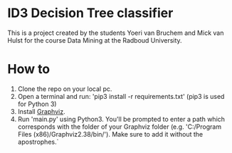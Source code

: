 # ID3 Decision Tree classifier
This is a project created by the students Yoeri van Bruchem and Mick van Hulst for the course Data Mining at the Radboud University.


# How to
1. Clone the repo on your local pc.
2. Open a terminal and run: 'pip3 install -r requirements.txt' (pip3 is used for Python 3)
3. Install [Graphviz](https://graphviz.gitlab.io/download/).
4. Run 'main.py' using Python3. You'll be prompted to enter a path which corresponds with the folder of your Graphviz folder (e.g. 'C:/Program Files (x86)/Graphviz2.38/bin/'). Make sure to add it without
the apostrophes.`